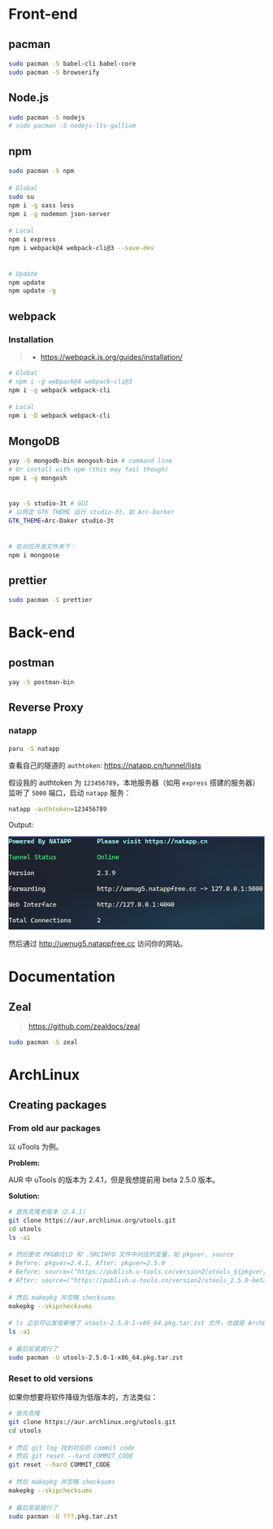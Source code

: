 # Front-end

## pacman

```bash
sudo pacman -S babel-cli babel-core
sudo pacman -S browserify
```



## Node.js

```bash
sudo pacman -S nodejs
# sudo pacman -S nodejs-lts-gallium
```



## npm

```bash
sudo pacman -S npm

# Global
sudo su
npm i -g sass less 
npm i -g nodemon json-server

# Local
npm i express
npm i webpack@4 webpack-cli@3 --save-dev


# Update
npm update
npm update -g
```





## webpack

### Installation

> - https://webpack.js.org/guides/installation/

```bash
# Global
# npm i -g webpack@4 webpack-cli@3
npm i -g webpack webpack-cli

# Local
npm i -D webpack webpack-cli
```







## MongoDB

```bash
yay -S mongodb-bin mongosh-bin # command line
# Or install with npm (this may fail though)
npm i -g mongosh


yay -S studio-3t # GUI
# 以特定 GTK THEME 运行 studio-3t，如 Arc-Darker
GTK_THEME=Arc-Daker studio-3t 


# 在对应开发文件夹下：
npm i mongoose
```



## prettier

```bash
sudo pacman -S prettier
```





# Back-end

## postman

```bash
yay -S postman-bin
```



## Reverse Proxy

### natapp

```bash
paru -S natapp
```

查看自己的隧道的 `authtoken`: https://natapp.cn/tunnel/lists

假设我的  authtoken 为 `123456789`，本地服务器（如用 `express` 搭建的服务器）监听了 `5000` 端口，启动 `natapp` 服务：

```bash
natapp -authtoken=123456789
```

Output:

![image-20220206172747962](Development.assets/image-20220206172747962.png)

然后通过  http://uwnug5.natappfree.cc 访问你的网站。





# Documentation

## Zeal

> https://github.com/zealdocs/zeal

```bash
sudo pacman -S zeal
```









# ArchLinux

## Creating packages

### From old aur packages

以 uTools 为例。

**Problem:**

AUR 中 uTools 的版本为 2.4.1，但是我想提前用 beta 2.5.0 版本。

**Solution:**

```bash
# 首先克隆老版本（2.4.1）
git clone https://aur.archlinux.org/utools.git
cd utools
ls -a1

# 然后更改 PKGBUILD 和 .SRCINFO 文件中对应的变量，如 pkgver, source
# Before: pkgver=2.4.1, After: pkgver=2.5.0
# Before: source=("https://publish.u-tools.cn/version2/utools_${pkgver}_amd64.deb")
# After: source=("https://publish.u-tools.cn/version2/utools_2.5.0-beta.7_amd64.deb")

# 然后 makepkg 并忽略 checksums
makepkg --skipchecksums 

# ls 之后可以发现新增了 utools-2.5.0-1-x86_64.pkg.tar.zst 文件，也就是 ArchLinux 的软件包
ls -a1

# 最后安装就行了
sudo pacman -U utools-2.5.0-1-x86_64.pkg.tar.zst
```

### Reset to old versions

如果你想要将软件降级为低版本的，方法类似：

```bash
# 首先克隆
git clone https://aur.archlinux.org/utools.git
cd utools

# 然后 git log 找到对应的 commit code
# 然后 git reset --hard COMMIT_CODE
git reset --hard COMMIT_CODE

# 然后 makepkg 并忽略 checksums
makepkg --skipchecksums 

# 最后安装就行了
sudo pacman -U ???.pkg.tar.zst
```

